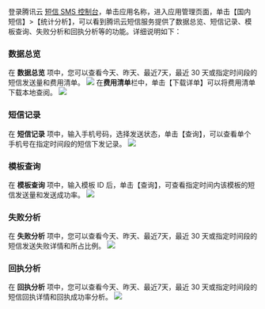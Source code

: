 登录腾讯云 [短信 SMS 控制台](https://console.cloud.tencent.com/smsv2)，单击应用名称，进入应用管理页面，单击【国内短信】>【统计分析】，可以看到腾讯云短信服务提供了数据总览、短信记录、模板查询、失败分析和回执分析等的功能。详细说明如下：

### 数据总览
在 **数据总览** 项中，您可以查看今天、昨天、最近7天，最近 30 天或指定时间段的短信发送量和费用清单。
![](https://main.qcloudimg.com/raw/0822f62e301e86168d253cba59e4caaf.png)
在**费用清单**栏中，单击【下载详单】可以将费用清单下载本地查阅。
![](https://main.qcloudimg.com/raw/84fd6b06a5be807b9534a133f0bee0c8.png)
### 短信记录
在 **短信记录** 项中，输入手机号码，选择发送状态，单击【查询】，可以查看单个手机号在指定时间段的短信下发记录。
![](https://main.qcloudimg.com/raw/67d074ef3acb4249e2fb57a18c929b69.png)
### 模板查询
在 **模板查询** 项中，输入模板 ID 后，单击【查询】，可查看指定时间内该模板的短信发送量和发送成功率。
![](https://main.qcloudimg.com/raw/eedfe4a36686d2e75ce55fbf6d316097.png)
### 失败分析
在 **失败分析** 项中，您可以查看今天、昨天、最近7天，最近 30 天或指定时间段的短信发送失败详情和所占比例。
![](https://main.qcloudimg.com/raw/c9a9f6c50b6eb23ffeadab8fa6fb517a.png)
### 回执分析
在 **回执分析** 项中，您可以查看今天、昨天、最近7天，最近 30 天或指定时间段的短信回执详情和回执成功率分析。
![](https://main.qcloudimg.com/raw/b96d03ac8af03c73f1fba442aa9a5323.png)
